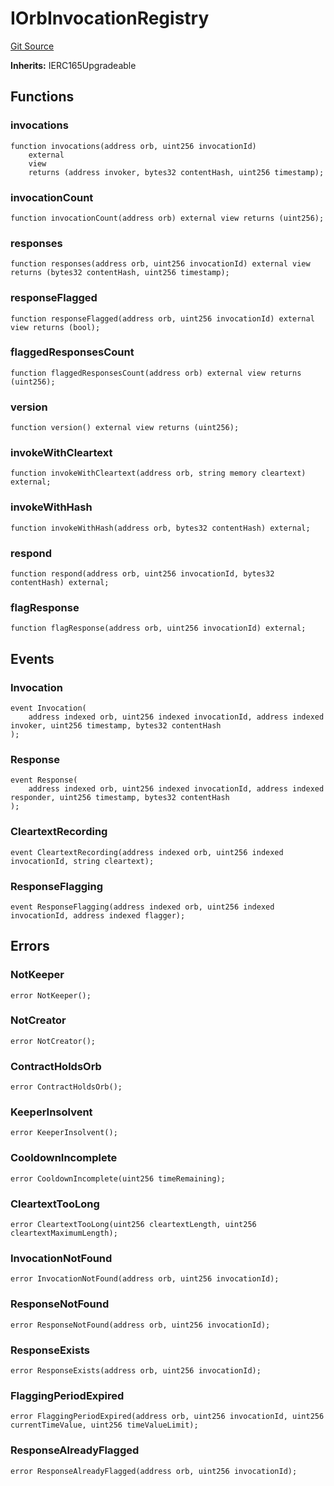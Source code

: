 # IOrbInvocationRegistry
[Git Source](https://github.com/orbland/orb/blob/2bc9cefc3aee952af3b4e1b5c06007779197cbaa/src/IOrbInvocationRegistry.sol)

**Inherits:**
IERC165Upgradeable


## Functions
### invocations


```solidity
function invocations(address orb, uint256 invocationId)
    external
    view
    returns (address invoker, bytes32 contentHash, uint256 timestamp);
```

### invocationCount


```solidity
function invocationCount(address orb) external view returns (uint256);
```

### responses


```solidity
function responses(address orb, uint256 invocationId) external view returns (bytes32 contentHash, uint256 timestamp);
```

### responseFlagged


```solidity
function responseFlagged(address orb, uint256 invocationId) external view returns (bool);
```

### flaggedResponsesCount


```solidity
function flaggedResponsesCount(address orb) external view returns (uint256);
```

### version


```solidity
function version() external view returns (uint256);
```

### invokeWithCleartext


```solidity
function invokeWithCleartext(address orb, string memory cleartext) external;
```

### invokeWithHash


```solidity
function invokeWithHash(address orb, bytes32 contentHash) external;
```

### respond


```solidity
function respond(address orb, uint256 invocationId, bytes32 contentHash) external;
```

### flagResponse


```solidity
function flagResponse(address orb, uint256 invocationId) external;
```

## Events
### Invocation

```solidity
event Invocation(
    address indexed orb, uint256 indexed invocationId, address indexed invoker, uint256 timestamp, bytes32 contentHash
);
```

### Response

```solidity
event Response(
    address indexed orb, uint256 indexed invocationId, address indexed responder, uint256 timestamp, bytes32 contentHash
);
```

### CleartextRecording

```solidity
event CleartextRecording(address indexed orb, uint256 indexed invocationId, string cleartext);
```

### ResponseFlagging

```solidity
event ResponseFlagging(address indexed orb, uint256 indexed invocationId, address indexed flagger);
```

## Errors
### NotKeeper

```solidity
error NotKeeper();
```

### NotCreator

```solidity
error NotCreator();
```

### ContractHoldsOrb

```solidity
error ContractHoldsOrb();
```

### KeeperInsolvent

```solidity
error KeeperInsolvent();
```

### CooldownIncomplete

```solidity
error CooldownIncomplete(uint256 timeRemaining);
```

### CleartextTooLong

```solidity
error CleartextTooLong(uint256 cleartextLength, uint256 cleartextMaximumLength);
```

### InvocationNotFound

```solidity
error InvocationNotFound(address orb, uint256 invocationId);
```

### ResponseNotFound

```solidity
error ResponseNotFound(address orb, uint256 invocationId);
```

### ResponseExists

```solidity
error ResponseExists(address orb, uint256 invocationId);
```

### FlaggingPeriodExpired

```solidity
error FlaggingPeriodExpired(address orb, uint256 invocationId, uint256 currentTimeValue, uint256 timeValueLimit);
```

### ResponseAlreadyFlagged

```solidity
error ResponseAlreadyFlagged(address orb, uint256 invocationId);
```

